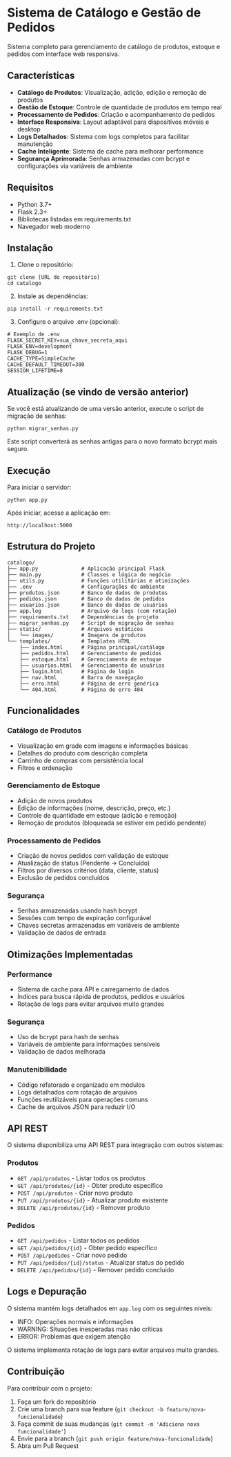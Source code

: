 # Sistema de Catálogo e Gestão de Pedidos

Sistema completo para gerenciamento de catálogo de produtos, estoque e pedidos com interface web responsiva.

## Características

- **Catálogo de Produtos**: Visualização, adição, edição e remoção de produtos
- **Gestão de Estoque**: Controle de quantidade de produtos em tempo real
- **Processamento de Pedidos**: Criação e acompanhamento de pedidos
- **Interface Responsiva**: Layout adaptável para dispositivos móveis e desktop
- **Logs Detalhados**: Sistema com logs completos para facilitar manutenção
- **Cache Inteligente**: Sistema de cache para melhorar performance
- **Segurança Aprimorada**: Senhas armazenadas com bcrypt e configurações via variáveis de ambiente

## Requisitos

- Python 3.7+
- Flask 2.3+
- Bibliotecas listadas em requirements.txt
- Navegador web moderno

## Instalação

1. Clone o repositório:
```
git clone [URL do repositório]
cd catalogo
```

2. Instale as dependências:
```
pip install -r requirements.txt
```

3. Configure o arquivo .env (opcional):
```
# Exemplo de .env
FLASK_SECRET_KEY=sua_chave_secreta_aqui
FLASK_ENV=development
FLASK_DEBUG=1
CACHE_TYPE=SimpleCache
CACHE_DEFAULT_TIMEOUT=300
SESSION_LIFETIME=8
```

## Atualização (se vindo de versão anterior)

Se você está atualizando de uma versão anterior, execute o script de migração de senhas:
```
python migrar_senhas.py
```
Este script converterá as senhas antigas para o novo formato bcrypt mais seguro.

## Execução

Para iniciar o servidor:
```
python app.py
```

Após iniciar, acesse a aplicação em:
```
http://localhost:5000
```

## Estrutura do Projeto

```
catalogo/
├── app.py              # Aplicação principal Flask
├── main.py             # Classes e lógica de negócio
├── utils.py            # Funções utilitárias e otimizações
├── .env                # Configurações de ambiente
├── produtos.json       # Banco de dados de produtos
├── pedidos.json        # Banco de dados de pedidos
├── usuarios.json       # Banco de dados de usuários
├── app.log             # Arquivo de logs (com rotação)
├── requirements.txt    # Dependências do projeto
├── migrar_senhas.py    # Script de migração de senhas
├── static/             # Arquivos estáticos
│   └── images/         # Imagens de produtos
└── templates/          # Templates HTML
    ├── index.html      # Página principal/catálogo
    ├── pedidos.html    # Gerenciamento de pedidos
    ├── estoque.html    # Gerenciamento de estoque
    ├── usuarios.html   # Gerenciamento de usuários
    ├── login.html      # Página de login
    ├── nav.html        # Barra de navegação
    ├── erro.html       # Página de erro genérica
    └── 404.html        # Página de erro 404
```

## Funcionalidades

### Catálogo de Produtos
- Visualização em grade com imagens e informações básicas
- Detalhes do produto com descrição completa
- Carrinho de compras com persistência local
- Filtros e ordenação

### Gerenciamento de Estoque
- Adição de novos produtos
- Edição de informações (nome, descrição, preço, etc.)
- Controle de quantidade em estoque (adição e remoção)
- Remoção de produtos (bloqueada se estiver em pedido pendente)

### Processamento de Pedidos
- Criação de novos pedidos com validação de estoque
- Atualização de status (Pendente -> Concluído)
- Filtros por diversos critérios (data, cliente, status)
- Exclusão de pedidos concluídos

### Segurança
- Senhas armazenadas usando hash bcrypt
- Sessões com tempo de expiração configurável
- Chaves secretas armazenadas em variáveis de ambiente
- Validação de dados de entrada

## Otimizações Implementadas

### Performance
- Sistema de cache para API e carregamento de dados
- Índices para busca rápida de produtos, pedidos e usuários
- Rotação de logs para evitar arquivos muito grandes

### Segurança
- Uso de bcrypt para hash de senhas
- Variáveis de ambiente para informações sensíveis
- Validação de dados melhorada

### Manutenibilidade
- Código refatorado e organizado em módulos
- Logs detalhados com rotação de arquivos
- Funções reutilizáveis para operações comuns
- Cache de arquivos JSON para reduzir I/O

## API REST

O sistema disponibiliza uma API REST para integração com outros sistemas:

### Produtos
- `GET /api/produtos` - Listar todos os produtos
- `GET /api/produtos/{id}` - Obter produto específico
- `POST /api/produtos` - Criar novo produto
- `PUT /api/produtos/{id}` - Atualizar produto existente
- `DELETE /api/produtos/{id}` - Remover produto

### Pedidos
- `GET /api/pedidos` - Listar todos os pedidos
- `GET /api/pedidos/{id}` - Obter pedido específico
- `POST /api/pedidos` - Criar novo pedido
- `PUT /api/pedidos/{id}/status` - Atualizar status do pedido
- `DELETE /api/pedidos/{id}` - Remover pedido concluído

## Logs e Depuração

O sistema mantém logs detalhados em `app.log` com os seguintes níveis:
- INFO: Operações normais e informações
- WARNING: Situações inesperadas mas não críticas
- ERROR: Problemas que exigem atenção

O sistema implementa rotação de logs para evitar arquivos muito grandes.

## Contribuição

Para contribuir com o projeto:
1. Faça um fork do repositório
2. Crie uma branch para sua feature (`git checkout -b feature/nova-funcionalidade`)
3. Faça commit de suas mudanças (`git commit -m 'Adiciona nova funcionalidade'`)
4. Envie para a branch (`git push origin feature/nova-funcionalidade`)
5. Abra um Pull Request